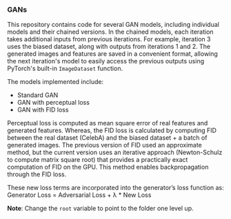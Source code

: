 ### GANs

This repository contains code for several GAN models, including individual models and their chained versions. In the chained models, each iteration takes additional inputs from previous iterations. For example, iteration 3 uses the biased dataset, along with outputs from iterations 1 and 2. The generated images and features are saved in a convenient format, allowing the next iteration's model to easily access the previous outputs using PyTorch's built-in `ImageDataset` function.

The models implemented include:
- Standard GAN
- GAN with perceptual loss
- GAN with FID loss

Perceptual loss is computed as mean square error of real features and generated features. Whereas, the FID loss is calculated by computing FID between the real dataset (CelebA) and the biased dataset + a batch of generated images. The previous version of FID used an approximate method, but the current version uses an iterative approach (Newton-Schulz to compute matrix square root) that provides a practically exact computation of FID on the GPU. This method enables backpropagation through the FID loss.

These new loss terms are incorporated into the generator’s loss function as: Generator Loss = Adversarial Loss + λ * New Loss

**Note**: Change the `root` variable to point to the folder one level up.
